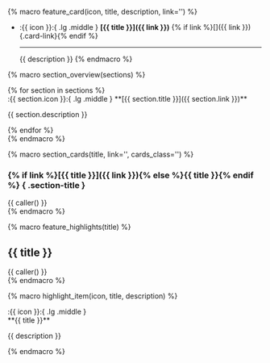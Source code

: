 {% macro feature_card(icon, title, description, link='') %}
-   :{{ icon }}:{ .lg .middle } **[{{ title }}]({{ link }})** {% if link %}[]({{ link }}){.card-link}{% endif %}

    ---

    {{ description }}
{% endmacro %}

{% macro section_overview(sections) %}
<div class="section-overview" markdown>
{% for section in sections %}
<div class="overview-item" markdown>
:{{ section.icon }}:{ .lg .middle } **[{{ section.title }}]({{ section.link }})**

{{ section.description }}
</div>
{% endfor %}
</div>
{% endmacro %}

{% macro section_cards(title, link='', cards_class='') %}
### {% if link %}[{{ title }}]({{ link }}){% else %}{{ title }}{% endif %} { .section-title }

<div class="grid cards" markdown>
{{ caller() }}
</div>
{% endmacro %}

{% macro feature_highlights(title) %}
## {{ title }}

<div class="feature-highlights" markdown>
{{ caller() }}
</div>
{% endmacro %}

{% macro highlight_item(icon, title, description) %}
<div class="highlight-item" markdown>
:{{ icon }}:{ .lg .middle }

<div class="content" markdown>
**{{ title }}**

{{ description }}
</div>
</div>
{% endmacro %} 